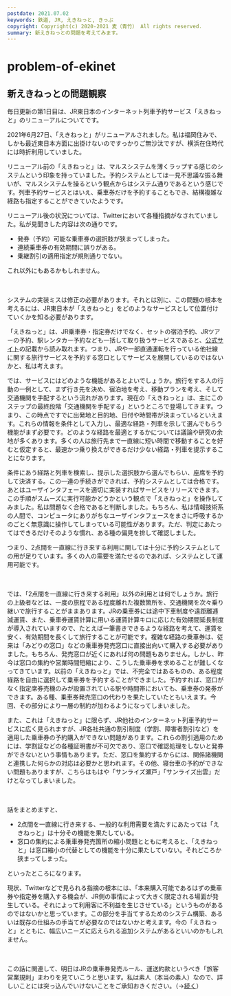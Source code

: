 ```yaml
---
postdate: 2021.07.02
keywords: 鉄道, JR, えきねっと, きっぷ
copyright: Copyright(c) 2020-2021 麦（青竹） All rights reserved.
summary: 新えきねっとの問題を考えてみます。
---
```


# problem-of-ekinet

## 新えきねっとの問題観察

毎日更新の第1日目は、JR東日本のインターネット列車予約サービス「えきねっと」のリニューアルについてです。

2021年6月27日、「えきねっと」がリニューアルされました。私は福岡住みで、しかも最近東日本方面に出掛けないのですっかりご無沙汰ですが、横浜在住時代には時折利用していました。

リニューアル前の「えきねっと」は、マルスシステムを薄くラップする感じのシステムという印象を持っていました。予約システムとしては一見不思議な振る舞いが、マルスシステムを操るという観点からはシステム通りであるという感じです。列車予約サービスとはいえ、乗車券だけを予約することもでき、結構複雑な経路も指定することができていたようです。

リニューアル後の状況については、Twitterにおいて各種指摘がなされていました。私が見聞きした内容は次の通りです。

- 発券（予約）可能な乗車券の選択肢が狭まってしまった。
- 連続乗車券の有効期間に誤りがある。
- 乗継割引の適用指定が規則通りでない。

これ以外にもあるかもしれません。

　

システムの実装ミスは修正の必要があります。それとは別に、この問題の根本を考えるには、JR東日本が「えきねっと」をどのようなサービスとして位置付けていくかを知る必要があります。

「えきねっと」は、JR乗車券・指定券だけでなく、セットの宿泊予約、JRツアーの予約、駅レンタカー予約なども一括して取り扱うサービスであると、[公式サイト](https://www.eki-net.com/top/howto/)の記載から読み取れます。つまり、JRや一部直通運転を行っている他社線に関する旅行サービスを予約する窓口としてサービスを展開しているのではないかと、私は考えます。

では、サービスにはどのような機能があるとよいでしょうか。旅行をする人の行動の一例として、まず行き先を決め、宿泊地を考え、移動プランを考え、そして交通機関を手配するという流れがあります。現在の「えきねっと」は、主にこのステップの最終段階「交通機関を手配する」というところで登場してきます。つまり、この時点ですでに出発地と目的地、日付や時間帯が決まっているといえます。これらの情報を条件として入力し、最適な経路・列車を示して選んでもらう機能がまず必要です。どのような経路を最適とするかについては議論や研究の余地が多くあります。多くの人は旅行先まで一直線に短い時間で移動することを好むと仮定すると、最速かつ乗り換えができるだけ少ない経路・列車を提示することになります。

条件にあう経路と列車を検索し、提示した選択肢から選んでもらい、座席を予約して決済する。この一連の手続きができれば、予約システムとしては合格です。あとはユーザインタフェースを適切に実装すればサービスをリリースできます。この手順がスムーズに実行可能かどうかという観点で「えきねっと」を操作してみました。私は問題なく合格であると判断しました。もちろん、私は情報技術系の人間で、コンピュータにありがちなユーザインタフェースをまさに呼吸するかのごとく無意識に操作してしまっている可能性があります。ただ、判定にあたってはできるだけそのような慣れ、ある種の偏見を排して確認しました。

つまり、2点間を一直線に行き来する利用に関しては十分に予約システムとしての用が足りています。多くの人の需要を満たせるのであれば、システムとして運用可能です。

　

では、「2点間を一直線に行き来する利用」以外の利用とは何でしょうか。旅行の上級者などは、一度の旅程である程度離れた複数箇所を、交通機関を次々乗り継いで旅行することがままあります。JRの乗車券には途中下車制度や遠距離逓減運賃、また、乗車券運賃計算に用いる運賃計算キロに応じた有効期間延長制度が導入されていますので、たとえば一筆書きできるような経路を考えて、運賃を安く、有効期間を長くして旅行することが可能です。複雑な経路の乗車券は、従来は「みどりの窓口」などの乗車券発売窓口に直接出向いて購入する必要がありました。もちろん、発売窓口が近くにあれば何の問題もありません。しかし、昨今は窓口の集約や営業時間短縮により、こうした乗車券を求めることが難しくなってきています。以前の「えきねっと」では、不完全ではあるものの、ある程度経路を自由に選択して乗車券を予約することができました。予約すれば、窓口がなく指定席券売機のみが設置されている駅や時間帯においても、乗車券の発券ができます。ある種、乗車券発売窓口の代わりを果たしていたともいえます。今回、その部分により一層の制約が加わるようになってしまいました。

また、これは「えきねっと」に限らず、JR他社のインターネット列車予約サービスに広く見られますが、JR各社共通の割引制度（学割、障害者割引など）を適用した乗車券の予約購入ができない問題があります。これらの割引適用のためには、学割証などの各種証明書が不可欠であり、窓口で確認処理をしないと発券ができないという事情もあります。ただ、窓口を集約するからには、関係諸機関と連携した何らかの対応は必要かと思われます。その他、寝台車の予約ができない問題もありますが、こちらはもはや「サンライズ瀬戸」「サンライズ出雲」だけとなってしまいました。

　

話をまとめますと、

- 2点間を一直線に行き来する、一般的な利用需要を満たすにあたっては「えきねっと」は十分その機能を果たしている。
- 窓口の集約による乗車券発売箇所の縮小問題とともに考えると、「えきねっと」は窓口縮小の代替としての機能を十分に果たしていない。それどころか狭まってしまった。

といったところになります。

現状、Twitterなどで見られる指摘の根本には、「本来購入可能であるはずの乗車券や指定券を購入する機会が、JR側の事情によって大きく限定される場面が発生している。それによって利用客に不利益を生じさせている」というものがあるのではないかと思っています。この部分を手当てするためのシステム構築、あるいは既存の仕組みの手当てが必要なのではないかと考えます。今の「えきねっと」とともに、幅広いニーズに応えられる追加システムがあるといいのかもしれません。

　

この話に関連して、明日はJRの乗車券発売ルール、運送約款というべき「旅客営業規則」まわりを見ていこうと思います。私は素人（本当の素人）なので、詳しいことには突っ込んでいけないことをご承知おきください。（→[続く](https://blog.aotake91.net/posts/20210703-jr-ticket-rule/)）

